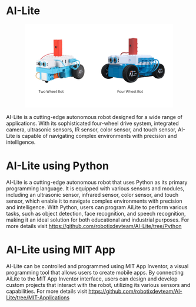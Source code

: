 # AI-Lite
<p align="center" width="120%">
    <img width="80%" src="Ailite_img.png" />
</p>

AI-Lite is a cutting-edge autonomous robot designed for a wide range of applications. With its sophisticated four-wheel drive system, integrated camera, ultrasonic sensors, IR sensor, color sensor, and touch sensor, AI-Lite is capable of navigating complex environments with precision and intelligence.

# AI-Lite using Python

AI-Lite is a cutting-edge autonomous robot that uses Python as its primary programming language. It is equipped with various sensors and modules, including an ultrasonic sensor, infrared sensor, color sensor, and touch sensor, which enable it to navigate complex environments with precision and intelligence. With Python, users can program AiLite to perform various tasks, such as object detection, face recognition, and speech recognition, making it an ideal solution for both educational and industrial purposes.
For more details visit 
https://github.com/robotixdevteam/AI-Lite/tree/Python

# AI-Lite using MIT App

AI-Lite can be controlled and programmed using MIT App Inventor, a visual programming tool that allows users to create mobile apps. By connecting AiLite to the MIT App Inventor interface, users can design and develop custom projects that interact with the robot, utilizing its various sensors and capabilities. 
For more details visit 
https://github.com/robotixdevteam/AI-Lite/tree/MIT-Applications
